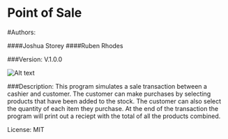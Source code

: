 Point of Sale
==================================

#Authors:

####Joshua Storey
####Ruben Rhodes

###Version:
V.1.0.0

![Alt text](https://github.com/StoTech21/Point-of-Sale-AR/blob/master/db_schema.png)

###Description:
This program simulates a sale transaction between a cashier and customer. The customer can make purchases by selecting products that have been added to the stock. The customer can also select the quantity of each item they purchase. At the end  of the transaction the program will print out a reciept with the total of all the products combined.

License: MIT
